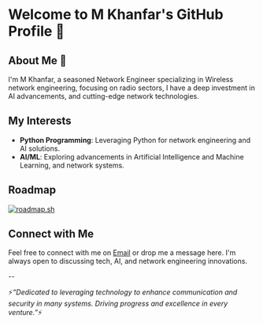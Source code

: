 # Welcome to M Khanfar's GitHub Profile 👋

## About Me 🔭

I'm M Khanfar, a seasoned Network Engineer specializing in Wireless network engineering, focusing on radio sectors, I have a deep investment in  AI advancements, and cutting-edge network technologies.

## My Interests

- **Python Programming**: Leveraging Python for network engineering and AI solutions.
- **AI/ML**: Exploring advancements in Artificial Intelligence and Machine Learning, and network systems.

## Roadmap

[![roadmap.sh](https://roadmap.sh/card/tall/67997a76d6a983c8955485f5?variant=dark)](https://roadmap.sh)

## Connect with Me

Feel free to connect with me on [Email](E4MWAK@GMAIL.COM) or drop me a message here. I'm always open to discussing tech, AI, and network engineering innovations.

--

⚡*“Dedicated to leveraging technology to enhance communication and security in many systems.
   Driving progress and excellence in every     venture.”*⚡

